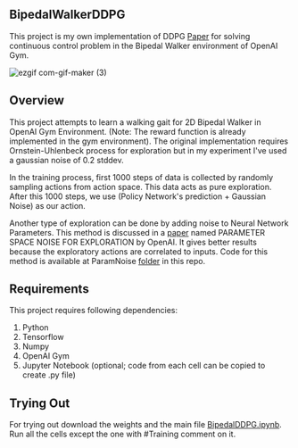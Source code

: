 ## BipedalWalkerDDPG

This project is my own implementation of DDPG [Paper](https://arxiv.org/pdf/1509.02971.pdf) for solving continuous control problem in the Bipedal Walker environment of OpenAI Gym.


![ezgif com-gif-maker (3)](https://user-images.githubusercontent.com/70597091/169095991-772f321e-d997-4f1e-8b5b-9b9b72156d02.gif)

## Overview

This project attempts to learn a walking gait for 2D Bipedal Walker in OpenAI Gym Environment. (Note: The reward function is already implemented in the gym environment). The original implementation requires Ornstein-Uhlenbeck process for exploration but in my experiment I've used a gaussian noise of 0.2 stddev. 

In the training process, first 1000 steps of data is collected by randomly sampling actions from action space. This data acts as pure exploration. After this 1000 steps, we use (Policy Network's prediction + Gaussian Noise) as our action.

Another type of exploration can be done by adding noise to Neural Network Parameters. This method is discussed in a [paper](https://arxiv.org/pdf/1706.01905.pdf) named PARAMETER SPACE NOISE FOR EXPLORATION by OpenAI. It gives better results because the exploratory actions are correlated to inputs. Code for this method is available at ParamNoise [folder](https://github.com/HimGautam/BipedalWalkerDDPG/tree/main/ParamNoise) in this repo.

## Requirements

This project requires following dependencies:
1) Python
2) Tensorflow
3) Numpy
4) OpenAI Gym
5) Jupyter Notebook (optional; code from each cell can be copied to create .py file)

## Trying Out

For trying out download the weights and the main file [BipedalDDPG.ipynb](https://github.com/HimGautam/BipedalWalkerDDPG/blob/main/BipedalDDPG.ipynb). Run all the cells except the one with #Training comment on it.
